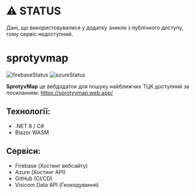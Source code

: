 # ⚠ STATUS
Дані, що використовувалися у додатку зникли з публічного доступу, тому сервіс недоступний.

# sprotyvmap
![firebaseStatus](https://github.com/WhatTheTea/sprotyvmap/actions/workflows/firebase-hosting-merge.yml/badge.svg) ![azureStatus](https://github.com/WhatTheTea/sprotyvmap/actions/workflows/main_sprotyvmap-api.yml/badge.svg)

**SprotyvMap** це вебдодаток для пошуку найближчих ТЦК доступний за посиланням:
https://sprotyvmap.web.app/

## Технології:
- .NET 8 / C#
- Blazor WASM

## Сервіси:
- Firebase (Хостинг вебсайту)
- Azure (Хостинг API)
- GitHub (CI/CD)
- Visicom Data API (Геокодування)
